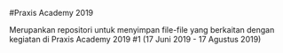 
#Praxis Academy 2019

Merupankan repositori untuk menyimpan file-file yang berkaitan dengan kegiatan di Praxis Academy 2019 #1 (17 Juni 2019 - 17 Agustus 2019)
